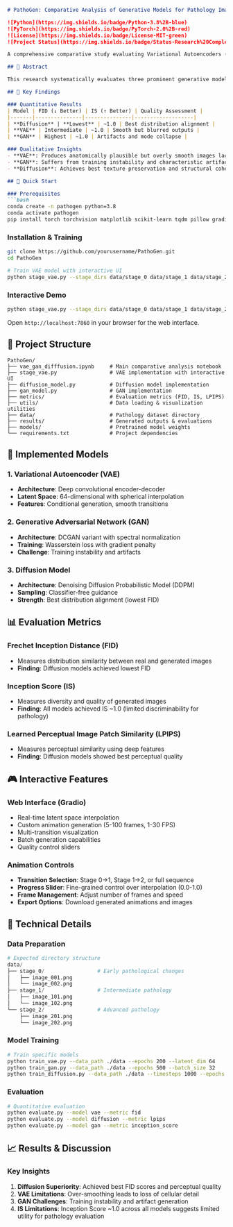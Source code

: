 ```markdown
# PathoGen: Comparative Analysis of Generative Models for Pathology Image Synthesis

![Python](https://img.shields.io/badge/Python-3.8%2B-blue)
![PyTorch](https://img.shields.io/badge/PyTorch-2.0%2B-red)
![License](https://img.shields.io/badge/License-MIT-green)
![Project Status](https://img.shields.io/badge/Status-Research%20Complete-brightgreen)

A comprehensive comparative study evaluating Variational Autoencoders (VAE), Generative Adversarial Networks (GAN), and Diffusion Models for computational pathology image generation.

## 📖 Abstract

This research systematically evaluates three prominent generative modeling paradigms—VAE, GAN, and Diffusion models—for synthesizing histopathological images. Our findings reveal distinct performance characteristics: **Diffusion models** achieve superior distributional alignment (lowest FID scores), **VAEs** produce smoother but blurred outputs, while **GANs** exhibit significant artifacts. All models achieved limited overall quality with Inception Scores (IS) around ~1.0, indicating the inherent challenges of pathology image generation.

## 🎯 Key Findings

### Quantitative Results
| Model | FID (↓ Better) | IS (↑ Better) | Quality Assessment |
|-------|---------------|---------------|-------------------|
| **Diffusion** | **Lowest** | ~1.0 | Best distribution alignment |
| **VAE** | Intermediate | ~1.0 | Smooth but blurred outputs |
| **GAN** | Highest | ~1.0 | Artifacts and mode collapse |

### Qualitative Insights
- **VAE**: Produces anatomically plausible but overly smooth images lacking cellular detail
- **GAN**: Suffers from training instability and characteristic artifacts
- **Diffusion**: Achieves best texture preservation and structural coherence

## 🚀 Quick Start

### Prerequisites
```bash
conda create -n pathogen python=3.8
conda activate pathogen
pip install torch torchvision matplotlib scikit-learn tqdm pillow gradio lpips
```

### Installation & Training
```bash
git clone https://github.com/yourusername/PathoGen.git
cd PathoGen

# Train VAE model with interactive UI
python stage_vae.py --stage_dirs data/stage_0 data/stage_1 data/stage_2 --train --epochs 100 --conditional --launch_ui
```

### Interactive Demo
```bash
python stage_vae.py --stage_dirs data/stage_0 data/stage_1 data/stage_2 --load_model --launch_ui
```
Open `http://localhost:7860` in your browser for the web interface.

## 📁 Project Structure
```
PathoGen/
├── vae_gan_difffusion.ipynb     # Main comparative analysis notebook
├── stage_vae.py                 # VAE implementation with interactive UI
├── diffusion_model.py           # Diffusion model implementation  
├── gan_model.py                 # GAN implementation
├── metrics/                     # Evaluation metrics (FID, IS, LPIPS)
├── utils/                       # Data loading & visualization utilities
├── data/                        # Pathology dataset directory
├── results/                     # Generated outputs & evaluations
├── models/                      # Pretrained model weights
└── requirements.txt             # Project dependencies
```

## 🧪 Implemented Models

### 1. Variational Autoencoder (VAE)
- **Architecture**: Deep convolutional encoder-decoder
- **Latent Space**: 64-dimensional with spherical interpolation
- **Features**: Conditional generation, smooth transitions

### 2. Generative Adversarial Network (GAN)  
- **Architecture**: DCGAN variant with spectral normalization
- **Training**: Wasserstein loss with gradient penalty
- **Challenge**: Training instability and artifacts

### 3. Diffusion Model
- **Architecture**: Denoising Diffusion Probabilistic Model (DDPM)
- **Sampling**: Classifier-free guidance
- **Strength**: Best distribution alignment (lowest FID)

## 📊 Evaluation Metrics

### Frechet Inception Distance (FID)
- Measures distribution similarity between real and generated images
- **Finding**: Diffusion models achieved lowest FID

### Inception Score (IS)  
- Measures diversity and quality of generated images
- **Finding**: All models achieved IS ~1.0 (limited discriminability for pathology)

### Learned Perceptual Image Patch Similarity (LPIPS)
- Measures perceptual similarity using deep features
- **Finding**: Diffusion models showed best perceptual quality

## 🎮 Interactive Features

### Web Interface (Gradio)
- Real-time latent space interpolation
- Custom animation generation (5-100 frames, 1-30 FPS)
- Multi-transition visualization
- Batch generation capabilities
- Quality control sliders

### Animation Controls
- **Transition Selection**: Stage 0→1, Stage 1→2, or full sequence
- **Progress Slider**: Fine-grained control over interpolation (0.0-1.0)
- **Frame Management**: Adjust number of frames and speed
- **Export Options**: Download generated animations and images

## 🔬 Technical Details

### Data Preparation
```python
# Expected directory structure
data/
├── stage_0/                 # Early pathological changes
│   ├── image_001.png
│   └── image_002.png
├── stage_1/                 # Intermediate pathology  
│   ├── image_101.png
│   └── image_102.png
└── stage_2/                 # Advanced pathology
    ├── image_201.png
    └── image_202.png
```

### Model Training
```bash
# Train specific models
python train_vae.py --data_path ./data --epochs 200 --latent_dim 64
python train_gan.py --data_path ./data --epochs 500 --batch_size 32  
python train_diffusion.py --data_path ./data --timesteps 1000 --epochs 1000
```

### Evaluation
```bash
# Quantitative evaluation
python evaluate.py --model vae --metric fid
python evaluate.py --model diffusion --metric lpips
python evaluate.py --model gan --metric inception_score
```

## 📈 Results & Discussion

### Key Insights
1. **Diffusion Superiority**: Achieved best FID scores and perceptual quality
2. **VAE Limitations**: Over-smoothing leads to loss of cellular detail
3. **GAN Challenges**: Training instability and artifact generation
4. **IS Limitations**: Inception Score ~1.0 across all models suggests limited utility for pathology evaluation
